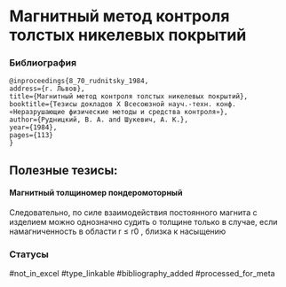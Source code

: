# Магнитный метод контроля толстых никелевых покрытий

### Библиография
```
@inproceedings{8_70_rudnitsky_1984,
address={г. Львов},
title={Магнитный метод контроля толстых никелевых покрытий}, booktitle={Тезисы докладов X Всесоюзной науч.-техн. конф. «Неразрушающие физические методы и средства контроля»},
author={Рудницкий, В. А. and Шукевич, А. К.},
year={1984},
pages={113}
}
```

## Полезные тезисы:

#### Магнитный толщиномер пондеромоторный
Следовательно, по силе взаимодействия постоянного магнита с изделием можно однозначно судить о толщине только в случае, если намагниченность в области r ≤ r0 , близка к насыщению

### Статусы
#not_in_excel 
#type_linkable 
#bibliography_added
#processed_for_meta
